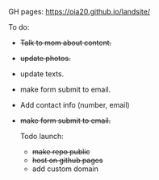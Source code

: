 GH pages: https://oia20.github.io/landsite/

To do:
- ~~Talk to mom about content.~~
- ~~update photos.~~
- update texts.
- make form submit to email.
- Add contact info (number, email)
- ~~make form submit to email.~~

  Todo launch:
  - ~~make repo public~~
  - ~~host on github pages~~
  - add custom domain
